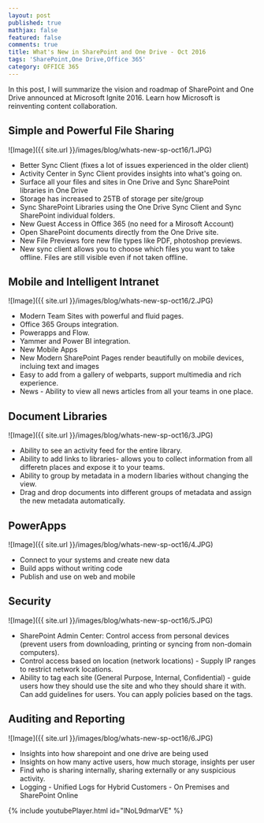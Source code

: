 ```yaml
---
layout: post
published: true
mathjax: false
featured: false
comments: true
title: What's New in SharePoint and One Drive - Oct 2016
tags: 'SharePoint,One Drive,Office 365'
category: OFFICE 365
---
```

In this post, I will summarize the vision and roadmap of SharePoint and One Drive announced at Microsoft Ignite 2016. Learn how Microsoft is reinventing content collaboration.
<br>

## Simple and Powerful File Sharing

![Image]({{ site.url }}/images/blog/whats-new-sp-oct16/1.JPG)

- Better Sync Client (fixes a lot of issues experienced in the older client)
- Activity Center in Sync Client provides insights into what's going on.
- Surface all your files and sites in One Drive and Sync SharePoint libraries in One Drive
- Storage has increased to 25TB of storage per site/group
- Sync SharePoint Libraries using the One Drive Sync Client and Sync SharePoint individual folders.
- New Guest Access in Office 365 (no need for a Mirosoft Account)
- Open SharePoint documents directly from the One Drive site.
- New File Previews fore new file types like PDF, photoshop previews.
- New sync client allows you to choose which files you want to take offline. Files are still visible even if not taken offline.


## Mobile and Intelligent Intranet

![Image]({{ site.url }}/images/blog/whats-new-sp-oct16/2.JPG)

- Modern Team Sites with powerful and fluid pages.
- Office 365 Groups integration.
- Powerapps and Flow.
- Yammer and Power BI integration.
- New Mobile Apps
- New Modern SharePoint Pages render beautifully on mobile devices, incluing text and images
- Easy to add from a gallery of webparts, support multimedia and rich experience. 
- News - Ability to view all news articles from all your teams in one place.

## Document Libraries

![Image]({{ site.url }}/images/blog/whats-new-sp-oct16/3.JPG)

- Ability to see an activity feed for the entire library. 
- Ability to add links to libraries- allows you to collect information from all differetn places and expose it to your teams.
- Ability to group by metadata in a modern libaries without changing the view. 
- Drag and drop documents into different groups of metadata and assign the new metadata automatically.


## PowerApps

![Image]({{ site.url }}/images/blog/whats-new-sp-oct16/4.JPG)

- Connect to your systems and create new data
- Build apps without writing code
- Publish and use on web and mobile


## Security

![Image]({{ site.url }}/images/blog/whats-new-sp-oct16/5.JPG)

- SharePoint Admin Center: Control access from personal devices (prevent users from downloading, printing or syncing from non-domain computers).
- Control access based on location (network locations) - Supply IP ranges to restrict network locations.
- Ability to tag each site (General Purpose, Internal, Confidential) - guide users how they should use the site and who they should share it with. Can add guidelines for users. You can apply policies based on the tags.


## Auditing and Reporting

![Image]({{ site.url }}/images/blog/whats-new-sp-oct16/6.JPG)

- Insights into how sharepoint and one drive are being used
- Insights on how many active users, how much storage, insights per user
- Find who is sharing internally, sharing externally or any suspicious activity. 
- Logging - Unified Logs for Hybrid Customers - On Premises and SharePoint Online

{% include youtubePlayer.html id="lNoL9dmarVE" %}
